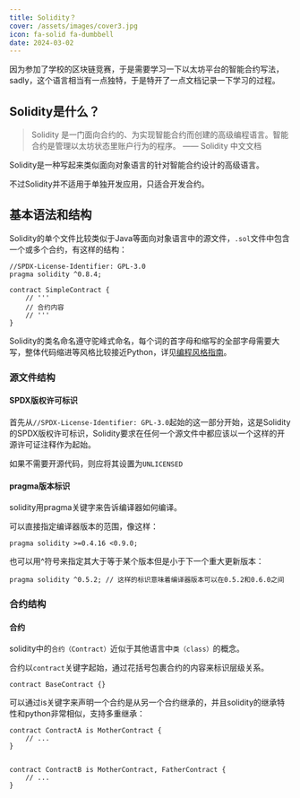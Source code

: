 ```yaml
---
title: Solidity？
cover: /assets/images/cover3.jpg
icon: fa-solid fa-dumbbell
date: 2024-03-02
---
```


因为参加了学校的区块链竞赛，于是需要学习一下以太坊平台的智能合约写法，sadly，这个语言相当有一点独特，于是特开了一点文档记录一下学习的过程。

## Solidity是什么？

> Solidity 是一门面向合约的、为实现智能合约而创建的高级编程语言。智能合约是管理以太坊状态里账户行为的程序。 
> —— Solidity 中文文档

Solidity是一种写起来类似面向对象语言的针对智能合约设计的高级语言。

不过Solidity并不适用于单独开发应用，只适合开发合约。

## 基本语法和结构

Solidity的单个文件比较类似于Java等面向对象语言中的源文件，`.sol`文件中包含一个或多个合约，有这样的结构：

```solidity
//SPDX-License-Identifier: GPL-3.0
pragma solidity ^0.8.4;

contract SimpleContract {
    // '''
    // 合约内容
    // '''
}
```

Solidity的类名命名遵守驼峰式命名，每个词的首字母和缩写的全部字母需要大写，整体代码缩进等风格比较接近Python，详见[编程风格指南](https://learnblockchain.cn/docs/solidity/style-guide.html)。

### 源文件结构

#### SPDX版权许可标识

首先从`//SPDX-License-Identifier: GPL-3.0`起始的这一部分开始，这是Solidity的SPDX版权许可标识，Solidity要求在任何一个源文件中都应该以一个这样的开源许可证注释作为起始。

如果不需要开源代码，则应将其设置为`UNLICENSED`

#### pragma版本标识

solidity用pragma关键字来告诉编译器如何编译。

可以直接指定编译器版本的范围，像这样：

```solidity
pragma solidity >=0.4.16 <0.9.0;
```

也可以用^符号来指定其大于等于某个版本但是小于下一个重大更新版本：

```solidity
pragma solidity ^0.5.2; // 这样的标识意味着编译器版本可以在0.5.2和0.6.0之间
```

### 合约结构
#### 合约

solidity中的`合约（Contract）`近似于其他语言中`类（class）`的概念。

合约以`contract`关键字起始，通过花括号包裹合约的内容来标识层级关系。

```solidity
contract BaseContract {}
```

可以通过is关键字来声明一个合约是从另一个合约继承的，并且solidity的继承特性和python非常相似，支持多重继承：

```solidity
contract ContractA is MotherContract {
    // ...
}


contract ContractB is MotherContract, FatherContract {
    // ...
}
```